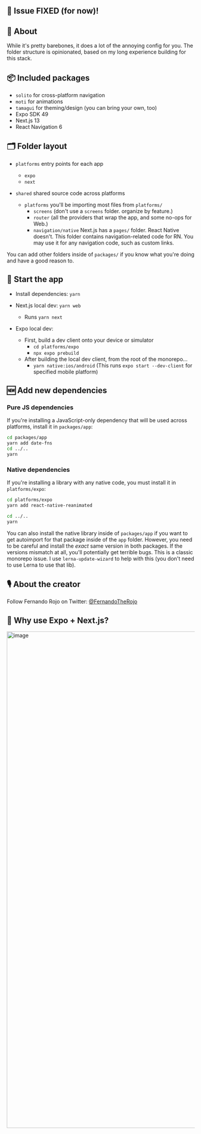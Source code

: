 ## 🔦 Issue FIXED (for now)!

## 🔦 About

While it's pretty barebones, it does a lot of the annoying config for you. The folder structure is opinionated, based on my long experience building for this stack.

## 📦 Included packages

- `solito` for cross-platform navigation
- `moti` for animations
- `tamagui` for theming/design (you can bring your own, too)
- Expo SDK 49
- Next.js 13
- React Navigation 6

## 🗂 Folder layout

- `platforms` entry points for each app

  - `expo`
  - `next`

- `shared` shared source code across platforms
  - `platforms` you'll be importing most files from `platforms/`
    - `screens` (don't use a `screens` folder. organize by feature.)
    - `router` (all the providers that wrap the app, and some no-ops for Web.)
    - `navigation/native` Next.js has a `pages/` folder. React Native doesn't. This folder contains navigation-related code for RN. You may use it for any navigation code, such as custom links.

You can add other folders inside of `packages/` if you know what you're doing and have a good reason to.

## 🏁 Start the app

- Install dependencies: `yarn`

- Next.js local dev: `yarn web`
  - Runs `yarn next`
- Expo local dev:
  - First, build a dev client onto your device or simulator
    - `cd platforms/expo`
    - `npx expo prebuild`
  - After building the local dev client, from the root of the monorepo...
    - `yarn native:ios/android` (This runs `expo start --dev-client` for specified mobile platform)

## 🆕 Add new dependencies

### Pure JS dependencies

If you're installing a JavaScript-only dependency that will be used across platforms, install it in `packages/app`:

```sh
cd packages/app
yarn add date-fns
cd ../..
yarn
```

### Native dependencies

If you're installing a library with any native code, you must install it in `platforms/expo`:

```sh
cd platforms/expo
yarn add react-native-reanimated

cd ../..
yarn
```

You can also install the native library inside of `packages/app` if you want to get autoimport for that package inside of the `app` folder. However, you need to be careful and install the _exact_ same version in both packages. If the versions mismatch at all, you'll potentially get terrible bugs. This is a classic monorepo issue. I use `lerna-update-wizard` to help with this (you don't need to use Lerna to use that lib).

## 🎙 About the creator

Follow Fernando Rojo on Twitter: [@FernandoTheRojo](https://twitter.com/fernandotherojo)

## 🧐 Why use Expo + Next.js?

<a href="https://www.youtube.com/watch?v=0lnbdRweJtA"><img width="1332" alt="image" src="https://user-images.githubusercontent.com/13172299/157299915-b633e083-f271-48c6-a262-7b7eef765be5.png">
</a>
